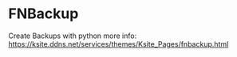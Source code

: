# FNBackup
 Create Backups with python
 more info: https://ksite.ddns.net/services/themes/Ksite_Pages/fnbackup.html

